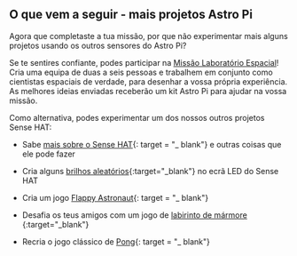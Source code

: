 ## O que vem a seguir - mais projetos Astro Pi

Agora que completaste a tua missão, por que não experimentar mais alguns projetos usando os outros sensores do Astro Pi?

Se te sentires confiante, podes participar na [Missão Laboratório Espacial](https://astro-pi.org/missions/space-lab/)! Cria uma equipa de duas a seis pessoas e trabalhem em conjunto como cientistas espaciais de verdade, para desenhar a vossa própria experiência. As melhores ideias enviadas receberão um kit Astro Pi para ajudar na vossa missão.

Como alternativa, podes experimentar um dos nossos outros projetos Sense HAT:

+ Sabe [mais sobre o Sense HAT](https://projects.raspberrypi.org/en/projects/getting-started-with-the-sense-hat){: target = "_ blank"} e outras coisas que ele pode fazer

+ Cria alguns [brilhos aleatórios](https://projects.raspberrypi.org/en/projects/sense-hat-random-sparkles){:target="_blank"} no ecrã LED do Sense HAT

+ Cria um jogo [Flappy Astronaut](https://projects.raspberrypi.org/en/projects/flappy-astronaut){: target = "_ blank"}

+ Desafia os teus amigos com um jogo de [labirinto de mármore ](https://projects.raspberrypi.org/en/projects/sense-hat-marble-maze){:target="_blank"}

+ Recria o jogo clássico de [Pong](https://projects.raspberrypi.org/en/projects/sense-hat-pong){: target = "_ blank"}
